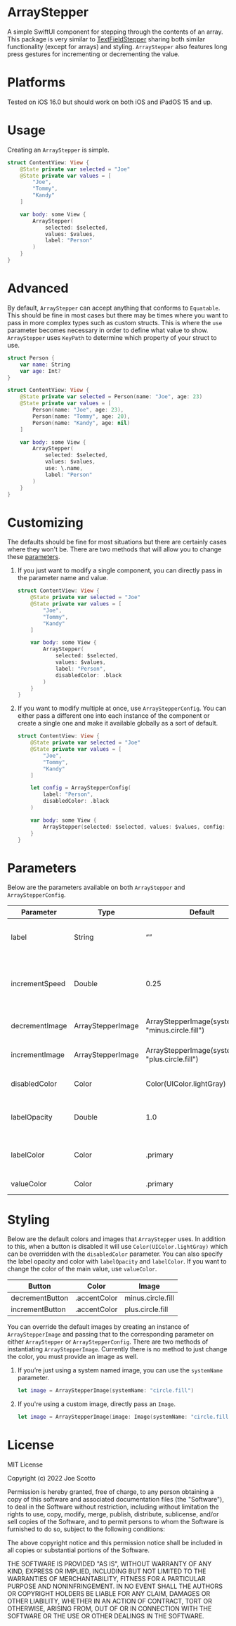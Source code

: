 # ArrayStepper
A simple SwiftUI component for stepping through the contents of an array. This package is very similar to [TextFieldStepper](https://github.com/joe-scotto/textfieldstepper.git) sharing both similar functionality (except for arrays) and styling. `ArrayStepper` also features long press gestures for incrementing or decrementing the value.

# Platforms
Tested on iOS 16.0 but should work on both iOS and iPadOS 15 and up.

# Usage
Creating an `ArrayStepper` is simple. 
``` swift
struct ContentView: View {
    @State private var selected = "Joe"
    @State private var values = [
        "Joe",
        "Tommy",
        "Kandy"
    ]

    var body: some View {
        ArrayStepper(
            selected: $selected,
            values: $values,
            label: "Person"
        )
    }
}
```

# Advanced
By default, `ArrayStepper` can accept anything that conforms to `Equatable`. This should be fine in most cases but there may be times where you want to pass in more complex types such as custom structs. This is where the `use` parameter becomes necessary in order to define what value to show. `ArrayStepper` uses `KeyPath` to determine which property of your struct to use.

``` swift 
struct Person {
    var name: String
    var age: Int?
}

struct ContentView: View {
    @State private var selected = Person(name: "Joe", age: 23)
    @State private var values = [
        Person(name: "Joe", age: 23),
        Person(name: "Tommy", age: 20),
        Person(name: "Kandy", age: nil)
    ]

    var body: some View {
        ArrayStepper(
            selected: $selected,
            values: $values,
            use: \.name,
            label: "Person"
        )
    }
}
```

# Customizing
The defaults should be fine for most situations but there are certainly cases where they won't be. There are two methods that will allow you to change these [parameters](#parameters).

1. If you just want to modify a single component, you can directly pass in the parameter name and value.
    ``` swift
    struct ContentView: View {
        @State private var selected = "Joe"
        @State private var values = [
            "Joe",
            "Tommy",
            "Kandy"
        ]

        var body: some View {
            ArrayStepper(
                selected: $selected, 
                values: $values, 
                label: "Person",
                disabledColor: .black
            )
        }
    }
    ```

2. If you want to modify multiple at once, use `ArrayStepperConfig`. You can either pass a different one into each instance of the component or create a single one and make it available globally as a sort of default.
    ``` swift
    struct ContentView: View {
        @State private var selected = "Joe"
        @State private var values = [
            "Joe",
            "Tommy",
            "Kandy"
        ]

        let config = ArrayStepperConfig(
            label: "Person",
            disabledColor: .black
        )

        var body: some View {
            ArrayStepper(selected: $selected, values: $values, config: config)
        }
    }
    ```
    
# Parameters
Below are the parameters available on both `ArrayStepper` and `ArrayStepperConfig`.

| Parameter            | Type                  | Default                                                                        | Note                                                                |
|----------------------|-----------------------|--------------------------------------------------------------------------------|---------------------------------------------------------------------|
| label                | String                | “”                                                                             | Label to show under value.                                          |
| incrementSpeed       | Double                | 0.25                                                                           | How many seconds before the button action is ran.                   |
| decrementImage       | ArrayStepperImage     | ArrayStepperImage(systemName: "minus.circle.fill")                             | Image for decrement button.                                         |
| incrementImage       | ArrayStepperImage     | ArrayStepperImage(systemName: "plus.circle.fill")                              | Image for increment button.                                         |
| disabledColor        | Color                 | Color(UIColor.lightGray)                                                       | Color of disabled button.                                           |
| labelOpacity         | Double                | 1.0                                                                            | Opacity of label under value.                                       |
| labelColor           | Color                 | .primary                                                                       | Color of label under value.                                         |
| valueColor           | Color                 | .primary                                                                       | Color of value.                                                     |

# Styling
Below are the default colors and images that `ArrayStepper` uses. In addition to this, when a button is disabled it will use `Color(UIColor.lightGray)` which can be overridden with the `disabledColor` parameter. You can also specify the label opacity and color with `labelOpacity` and `labelColor`. If you want to change the color of the main value, use `valueColor`.

| Button          | Color                 | Image                 |
|-----------------|-----------------------|-----------------------|
| decrementButton | .accentColor          | minus.circle.fill     |
| incrementButton | .accentColor          | plus.circle.fill      |

You can override the default images by creating an instance of `ArrayStepperImage` and passing that to the corresponding parameter on either `ArrayStepper` or `ArrayStepperConfig`. There are two methods of instantiating `ArrayStepperImage`. Currently there is no method to just change the color, you must provide an image as well.

1. If you’re just using a system named image, you can use the `systemName` parameter. 
    ``` swift 
    let image = ArrayStepperImage(systemName: "circle.fill")
    ```
    
2. If you're using a custom image, directly pass an `Image`.
    ``` swift 
    let image = ArrayStepperImage(image: Image(systemName: "circle.fill")
    ```

# License
MIT License

Copyright (c) 2022 Joe Scotto

Permission is hereby granted, free of charge, to any person obtaining a copy
of this software and associated documentation files (the "Software"), to deal
in the Software without restriction, including without limitation the rights
to use, copy, modify, merge, publish, distribute, sublicense, and/or sell
copies of the Software, and to permit persons to whom the Software is
furnished to do so, subject to the following conditions:

The above copyright notice and this permission notice shall be included in all
copies or substantial portions of the Software.

THE SOFTWARE IS PROVIDED "AS IS", WITHOUT WARRANTY OF ANY KIND, EXPRESS OR
IMPLIED, INCLUDING BUT NOT LIMITED TO THE WARRANTIES OF MERCHANTABILITY,
FITNESS FOR A PARTICULAR PURPOSE AND NONINFRINGEMENT. IN NO EVENT SHALL THE
AUTHORS OR COPYRIGHT HOLDERS BE LIABLE FOR ANY CLAIM, DAMAGES OR OTHER
LIABILITY, WHETHER IN AN ACTION OF CONTRACT, TORT OR OTHERWISE, ARISING FROM,
OUT OF OR IN CONNECTION WITH THE SOFTWARE OR THE USE OR OTHER DEALINGS IN THE
SOFTWARE.
